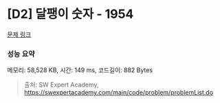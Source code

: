 # [D2] 달팽이 숫자 - 1954 

[문제 링크](https://swexpertacademy.com/main/code/problem/problemDetail.do?contestProbId=AV5PobmqAPoDFAUq) 

### 성능 요약

메모리: 58,528 KB, 시간: 149 ms, 코드길이: 882 Bytes



> 출처: SW Expert Academy, https://swexpertacademy.com/main/code/problem/problemList.do